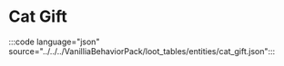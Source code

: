 # Cat Gift

:::code language="json" source="../../../VanilliaBehaviorPack/loot_tables/entities/cat_gift.json":::